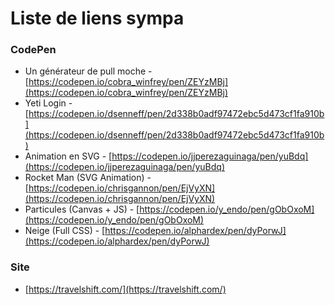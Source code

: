 # Liste de liens sympa


### CodePen

- Un générateur de pull moche - [https://codepen.io/cobra_winfrey/pen/ZEYzMBj](https://codepen.io/cobra_winfrey/pen/ZEYzMBj)
- Yeti Login - [https://codepen.io/dsenneff/pen/2d338b0adf97472ebc5d473cf1fa910b](https://codepen.io/dsenneff/pen/2d338b0adf97472ebc5d473cf1fa910b)
- Animation en SVG - [https://codepen.io/jjperezaguinaga/pen/yuBdq](https://codepen.io/jjperezaguinaga/pen/yuBdq)
- Rocket Man (SVG Animation) - [https://codepen.io/chrisgannon/pen/EjVyXN](https://codepen.io/chrisgannon/pen/EjVyXN)
- Particules (Canvas + JS) - [https://codepen.io/y_endo/pen/gObOxoM](https://codepen.io/y_endo/pen/gObOxoM)
- Neige (Full CSS) - [https://codepen.io/alphardex/pen/dyPorwJ](https://codepen.io/alphardex/pen/dyPorwJ)


### Site

- [https://travelshift.com/](https://travelshift.com/)